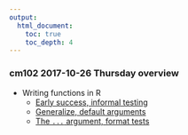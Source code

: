 ```yaml
---
output:
  html_document:
    toc: true
    toc_depth: 4
---
```


### cm102 2017-10-26 Thursday overview

  * Writing functions in R
    - [Early success, informal testing](block011_write-your-own-function-01.html)
    - [Generalize, default arguments](block011_write-your-own-function-02.html)
    - [The `...` argument, format tests](block011_write-your-own-function-03.html)
